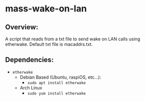 # mass-wake-on-lan
## Overview:
A script that reads from a txt file to send wake on LAN calls using etherwake.
Default txt file is macaddrs.txt.

## Dependencies:
- `etherwake` 
    - Debian Based (Ubuntu, raspiOS, etc...):
        - `sudo apt install etherwake`
    - Arch Linux
        - `sudo yum install etherwake`

